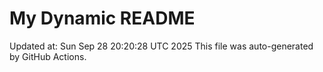 # My Dynamic README
Updated at: Sun Sep 28 20:20:28 UTC 2025
This file was auto-generated by GitHub Actions.
